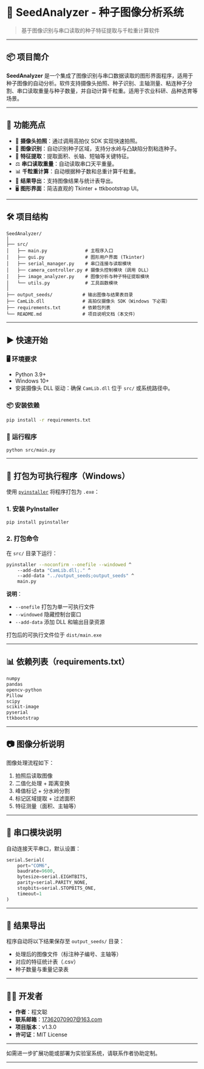 # 🌱 SeedAnalyzer - 种子图像分析系统

> 基于图像识别与串口读取的种子特征提取与千粒重计算软件

---

## 📦 项目简介

**SeedAnalyzer** 是一个集成了图像识别与串口数据读取的图形界面程序，适用于种子图像的自动分析。软件支持摄像头拍照、种子识别、主轴测量、粘连种子分割、串口读取重量与种子数量，并自动计算千粒重。适用于农业科研、品种选育等场景。

---

## 🧩 功能亮点

* 📸 **摄像头拍照**：通过调用高拍仪 SDK 实现快速拍照。
* 🧠 **图像识别**：自动识别种子区域，支持分水岭与凸缺陷分割粘连种子。
* 🧮 **特征提取**：提取面积、长轴、短轴等关键特征。
* ⚖️ **串口读取重量**：自动读取串口天平重量。
* 📊 **千粒重计算**：自动根据种子数和总重计算千粒重。
* 💾 **结果导出**：支持图像结果与统计表导出。
* 🖥️ **图形界面**：简洁直观的 Tkinter + ttkbootstrap UI。

---

## 🛠️ 项目结构

```
SeedAnalyzer/
│
├── src/
│   ├── main.py              # 主程序入口
│   ├── gui.py               # 图形用户界面 (Tkinter)
│   ├── serial_manager.py    # 串口连接与读取模块
│   ├── camera_controller.py # 摄像头控制模块（调用 DLL）
│   ├── image_analyzer.py    # 图像分析与种子特征提取模块
│   └── utils.py             # 工具函数模块
│
├── output_seeds/           # 输出图像与结果表目录
├── CamLib.dll              # 高拍仪摄像头 SDK（Windows 下必需）
├── requirements.txt        # 依赖包列表
└── README.md               # 项目说明文档（本文件）
```

---

## ▶️ 快速开始

### 🖥️ 环境要求

* Python 3.9+
* Windows 10+
* 安装摄像头 DLL 驱动：确保 `CamLib.dll` 位于 `src/` 或系统路径中。

### 📦 安装依赖

```bash
pip install -r requirements.txt
```

### 🚀 运行程序

```bash
python src/main.py
```

---

## 🧰 打包为可执行程序（Windows）

使用 [`pyinstaller`](https://pyinstaller.org/) 将程序打包为 `.exe`：

### 1. 安装 PyInstaller

```bash
pip install pyinstaller
```

### 2. 打包命令

在 `src/` 目录下运行：

```bash
pyinstaller --noconfirm --onefile --windowed ^
    --add-data "CamLib.dll;." ^
    --add-data "../output_seeds;output_seeds" ^
    main.py
```

**说明**：

* `--onefile` 打包为单一可执行文件
* `--windowed` 隐藏控制台窗口
* `--add-data` 添加 DLL 和输出目录资源

打包后的可执行文件位于 `dist/main.exe`

---

## 📊 依赖列表（requirements.txt）

```txt
numpy
pandas
opencv-python
Pillow
scipy
scikit-image
pyserial
ttkbootstrap
```

---

## 📷 图像分析说明

图像处理流程如下：

1. 拍照后读取图像
2. 二值化处理 + 距离变换
3. 峰值标记 + 分水岭分割
4. 标记区域提取 + 过滤面积
5. 特征测量（面积、主轴等）

---

## 🧪 串口模块说明

自动连接天平串口，默认设置：

```python
serial.Serial(
    port="COM6",
    baudrate=9600,
    bytesize=serial.EIGHTBITS,
    parity=serial.PARITY_NONE,
    stopbits=serial.STOPBITS_ONE,
    timeout=1
)
```

---

## 📁 结果导出

程序自动将以下结果保存至 `output_seeds/` 目录：

* 处理后的图像文件（标注种子编号、主轴等）
* 对应的特征统计表（.csv）
* 种子数量与重量记录表

---

## 👨‍💻 开发者

* **作者**：程文聪
* **联系邮箱**：17362070907@163.com
* **项目版本**：v1.3.0
* **许可证**：MIT License

---

如需进一步扩展功能或部署为实验室系统，请联系作者协助定制。

---
